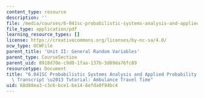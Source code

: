```yaml
---
content_type: resource
description: ''
file: /media/courses/6-041sc-probabilistic-systems-analysis-and-applied-probability-fall-2013/68d88ea3c3c6bce1be146efda0f94bc4_MIT6_041SCF13_No_25_Ch4_Ambulance_300k.pdf
file_type: application/pdf
learning_resource_types: []
license: https://creativecommons.org/licenses/by-nc-sa/4.0/
ocw_type: OCWFile
parent_title: 'Unit II: General Random Variables'
parent_type: CourseSection
parent_uid: 8918d70e-c9d0-1faa-137b-3d89da76fc89
resourcetype: Document
title: "6.041SC Probabilistic Systems Analysis and Applied Probability, Fall 2013\
  \ Transcript \u2013 Tutorial: Ambulance Travel Time"
uid: 68d88ea3-c3c6-bce1-be14-6efda0f94bc4
---
```

